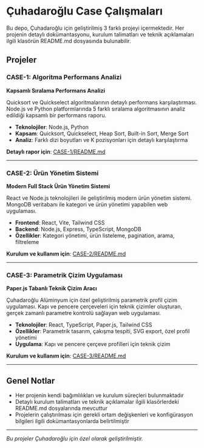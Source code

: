 # Çuhadaroğlu Case Çalışmaları

Bu depo, Çuhadaroğlu için geliştirilmiş 3 farklı projeyi içermektedir. Her projenin detaylı dokümantasyonu, kurulum talimatları ve teknik açıklamaları ilgili klasörün README.md dosyasında bulunabilir.

## Projeler

### CASE-1: Algoritma Performans Analizi

**Kapsamlı Sıralama Performans Analizi**

Quicksort ve Quickselect algoritmalarının detaylı performans karşılaştırması. Node.js ve Python platformlarında 5 farklı sıralama algoritmasının analiz edildiği kapsamlı bir performans raporu.

- **Teknolojiler**: Node.js, Python
- **Kapsam**: Quicksort, Quickselect, Heap Sort, Built-in Sort, Merge Sort
- **Analiz**: Farklı dizi boyutları ve K pozisyonları için detaylı karşılaştırma

**Detaylı rapor için**: [CASE-1/README.md](./CASE-1/README.md)

---

### CASE-2: Ürün Yönetim Sistemi

**Modern Full Stack Ürün Yönetim Sistemi**

React ve Node.js teknolojileri ile geliştirilmiş modern ürün yönetim sistemi. MongoDB veritabanı ile kategori ve ürün yönetimi yapabilen web uygulaması.

- **Frontend**: React, Vite, Tailwind CSS
- **Backend**: Node.js, Express, TypeScript, MongoDB
- **Özellikler**: Kategori yönetimi, ürün listeleme, pagination, arama, filtreleme

**Kurulum ve kullanım için**: [CASE-2/README.md](./CASE-2/README.md)

---

### CASE-3: Parametrik Çizim Uygulaması

**Paper.js Tabanlı Teknik Çizim Aracı**

Çuhadaroğlu Alüminyum için özel geliştirilmiş parametrik profil çizim uygulaması. Kapı ve pencere çerçeveleri için teknik çizimler oluşturan, gerçek zamanlı parametre kontrolü sağlayan web uygulaması.

- **Teknolojiler**: React, TypeScript, Paper.js, Tailwind CSS
- **Özellikler**: Parametrik tasarım, çakışma tespiti, SVG export, özel profil yönetimi
- **Uygulama**: Kapı ve pencere çerçeve profilleri için teknik çizim

**Kurulum ve kullanım için**: [CASE-3/README.md](./CASE-3/README.md)

---

## Genel Notlar

- Her projenin kendi bağımlılıkları ve kurulum süreçleri bulunmaktadır
- Detaylı kurulum talimatları ve teknik açıklamalar ilgili klasörlerdeki README.md dosyalarında mevcuttur
- Projelerin çalıştırılması için gerekli ortam değişkenleri ve konfigürasyon bilgileri ilgili dokümantasyonlarda belirtilmiştir

---

_Bu projeler Çuhadaroğlu için özel olarak geliştirilmiştir._
